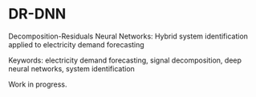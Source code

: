 # DR-DNN
Decomposition-Residuals Neural Networks: Hybrid system identification applied to electricity demand forecasting

Keywords: electricity demand forecasting, signal decomposition, deep neural networks, system identification

Work in progress.
